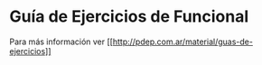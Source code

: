 Guía de Ejercicios de Funcional
===============================

Para más información ver [[http://pdep.com.ar/material/guas-de-ejercicios]]
